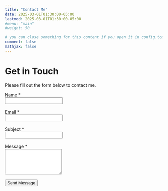 ```yaml
---
title: "Contact Me"
date: 2025-03-01T01:30:00-05:00
lastmod: 2025-03-01T01:30:00-05:00
#menu: "main"
#weight: 50

# you can close something for this content if you open it in config.toml.
comment: false
mathjax: false
---
```


# Get in Touch

Please fill out the form below to contact me.

<form id="contactForm">
  <div>
    <label for="name">Name *</label><br>
    <input type="text" id="name" name="name" required />
  </div>
  <br>
  <div>
    <label for="email">Email *</label><br>
    <input type="email" id="email" name="email" required />
  </div>
  <br>
  <div>
    <label for="subject">Subject *</label><br>
    <input type="text" id="subject" name="subject" required />
  </div>
  <br>
  <div>
    <label for="message">Message *</label><br>
    <textarea id="message" name="message" rows="5" required></textarea>
  </div>
  <br>
  <button type="submit">Send Message</button>
</form>

<div id="formMessage" style="margin-top:20px;color:green;"></div>

<script>
  // Listen for form submission
  document.getElementById("contactForm").addEventListener("submit", async function(e) {
    e.preventDefault(); // Prevent default form submission

    // Clear previous messages
    const formMessage = document.getElementById("formMessage");
    formMessage.textContent = "";
    formMessage.style.color = "green";

    // Gather form field values
    const name = document.getElementById("name").value.trim();
    const email = document.getElementById("email").value.trim();
    const subject = document.getElementById("subject").value.trim();
    const message = document.getElementById("message").value.trim();

    // Basic validations
    if (!name) {
      formMessage.style.color = "red";
      formMessage.textContent = "Please enter your name.";
      return;
    }
    if (!email) {
      formMessage.style.color = "red";
      formMessage.textContent = "Please enter your email.";
      return;
    }
    // Simple email regex check
    const emailRegex = /^[^\\s@]+@[^\\s@]+\\.[^\\s@]+$/;
    if (!emailRegex.test(email)) {
      formMessage.style.color = "red";
      formMessage.textContent = "Please enter a valid email address.";
      return;
    }
    if (!subject) {
      formMessage.style.color = "red";
      formMessage.textContent = "Please enter a subject.";
      return;
    }
    if (!message) {
      formMessage.style.color = "red";
      formMessage.textContent = "Please enter a message.";
      return;
    }

    // Prepare data to send
    const formData = {
      name: name,
      email: email,
      subject: subject,
      message: message
    };

    try {
      // Make an asynchronous POST request to the API
      const response = await fetch("https://api.manikandaraj.com/blog/contact-me", {
        method: "POST",
        headers: {
          "Content-Type": "application/json"
        },
        body: JSON.stringify(formData)
      });

      if (response.ok) {
        // If API returns a 200 OK, reset the form and display a success message.
        document.getElementById("contactForm").reset();
        formMessage.style.color = "green";
        formMessage.textContent = "Thank you! Your contact has been made.";
      } else {
        // If the response status is not 200, show an error message.
        formMessage.style.color = "red";
        formMessage.textContent = "There was an error sending your message. Please try again.";
      }
    } catch (error) {
      console.error("Error:", error);
      formMessage.style.color = "red";
      formMessage.textContent = "There was an error sending your message. Please try again.";
    }
  });
</script>
